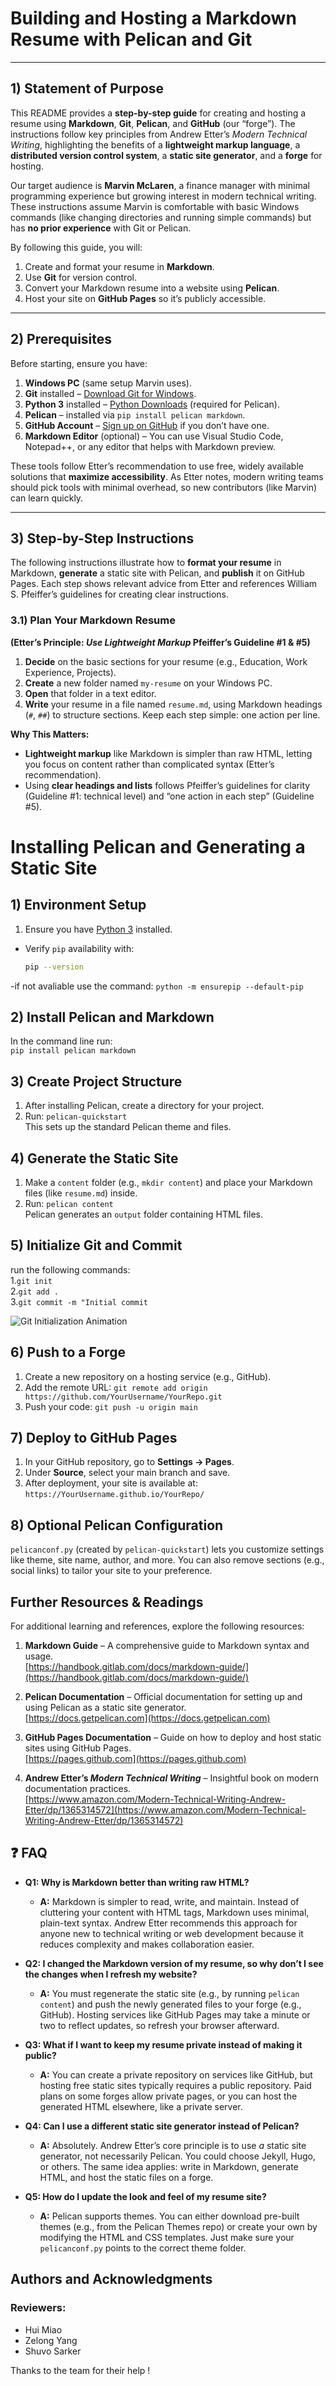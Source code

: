 # Building and Hosting a Markdown Resume with Pelican and Git  


---

## 1) Statement of Purpose
This README provides a **step-by-step guide** for creating and hosting a resume using **Markdown**, **Git**, **Pelican**, and **GitHub** (our “forge”). The instructions follow key principles from Andrew Etter’s _Modern Technical Writing_, highlighting the benefits of a **lightweight markup language**, a **distributed version control system**, a **static site generator**, and a **forge** for hosting.

Our target audience is **Marvin McLaren**, a finance manager with minimal programming experience but growing interest in modern technical writing. These instructions assume Marvin is comfortable with basic Windows commands (like changing directories and running simple commands) but has **no prior experience** with Git or Pelican.

By following this guide, you will:
1. Create and format your resume in **Markdown**.  
2. Use **Git** for version control.  
3. Convert your Markdown resume into a website using **Pelican**.  
4. Host your site on **GitHub Pages** so it’s publicly accessible.  

---

## 2) Prerequisites
Before starting, ensure you have:

1. **Windows PC** (same setup Marvin uses).  
2. **Git** installed – [Download Git for Windows](https://git-scm.com/download/win).  
3. **Python 3** installed – [Python Downloads](https://www.python.org/downloads/) (required for Pelican).  
4. **Pelican** – installed via `pip install pelican markdown`.  
5. **GitHub Account** – [Sign up on GitHub](https://github.com/) if you don’t have one.  
6. **Markdown Editor** (optional) – You can use Visual Studio Code, Notepad++, or any editor that helps with Markdown preview.

These tools follow Etter’s recommendation to use free, widely available solutions that **maximize accessibility**. As Etter notes, modern writing teams should pick tools with minimal overhead, so new contributors (like Marvin) can learn quickly.

---

## 3) Step-by-Step Instructions
The following instructions illustrate how to **format your resume** in Markdown, **generate** a static site with Pelican, and **publish** it on GitHub Pages. Each step shows relevant advice from Etter and references William S. Pfeiffer’s guidelines for creating clear instructions.

### 3.1) Plan Your Markdown Resume  
**(Etter’s Principle: _Use Lightweight Markup_ Pfeiffer’s Guideline #1 & #5)**

1. **Decide** on the basic sections for your resume (e.g., Education, Work Experience, Projects).  
2. **Create** a new folder named `my-resume` on your Windows PC.  
3. **Open** that folder in a text editor.  
4. **Write** your resume in a file named `resume.md`, using Markdown headings (`#`, `##`) to structure sections. Keep each step simple: one action per line.

**Why This Matters:**  
- **Lightweight markup** like Markdown is simpler than raw HTML, letting you focus on content rather than complicated syntax (Etter’s recommendation).  
- Using **clear headings and lists** follows Pfeiffer’s guidelines for clarity (Guideline #1: technical level) and “one action in each step” (Guideline #5).


# Installing Pelican and Generating a Static Site

## 1) Environment Setup
1. Ensure you have [Python 3](https://www.python.org/downloads/) installed.
- Verify `pip` availability with:
  ```bash
  pip --version
-if not avaliable use the command:
  `python -m ensurepip --default-pip`

## 2) Install Pelican and Markdown  
In the command line run:  
  `pip install pelican markdown`

## 3) Create Project Structure

1. After installing Pelican, create a directory for your project.  
2. Run: `pelican-quickstart`  
   This sets up the standard Pelican theme and files.
   
## 4) Generate the Static Site

1. Make a `content` folder (e.g., `mkdir content`) and place your Markdown files (like `resume.md`) inside.  
2. Run: `pelican content`  
   Pelican generates an `output` folder containing HTML files.

## 5) Initialize Git and Commit    
 run the following commands:  
 1.`git init`        
 2.`git add .`       
 3.`git commit -m "Initial commit`  

![Git Initialization Animation](Animation.gif)

## 6) Push to a Forge
1. Create a new repository on a hosting service (e.g., GitHub).  
2. Add the remote URL:
`git remote add origin https://github.com/YourUsername/YourRepo.git`
3. Push your code:
`git push -u origin main`

## 7) Deploy to GitHub Pages
1. In your GitHub repository, go to **Settings → Pages**.  
2. Under **Source**, select your main branch and save.  
3. After deployment, your site is available at:
`https://YourUsername.github.io/YourRepo/`

## 8) Optional Pelican Configuration
`pelicanconf.py` (created by `pelican-quickstart`) lets you customize settings like theme, site name, author, and more. You can also remove sections (e.g., social links) to tailor your site to your preference.

## Further Resources & Readings

For additional learning and references, explore the following resources:

1) **Markdown Guide** – A comprehensive guide to Markdown syntax and usage.  
   [https://handbook.gitlab.com/docs/markdown-guide/](https://handbook.gitlab.com/docs/markdown-guide/)  

2) **Pelican Documentation** – Official documentation for setting up and using Pelican as a static site generator.  
   [https://docs.getpelican.com](https://docs.getpelican.com)  

3) **GitHub Pages Documentation** – Guide on how to deploy and host static sites using GitHub Pages.  
   [https://pages.github.com](https://pages.github.com)  

4) **Andrew Etter’s _Modern Technical Writing_** – Insightful book on modern documentation practices.  
   [https://www.amazon.com/Modern-Technical-Writing-Andrew-Etter/dp/1365314572](https://www.amazon.com/Modern-Technical-Writing-Andrew-Etter/dp/1365314572)  

## ❓ FAQ

- **Q1: Why is Markdown better than writing raw HTML?**  
  - **A:** Markdown is simpler to read, write, and maintain. Instead of cluttering your content with HTML tags, Markdown uses minimal, plain-text syntax. Andrew Etter recommends this approach for anyone new to technical writing or web development because it reduces complexity and makes collaboration easier.

- **Q2: I changed the Markdown version of my resume, so why don’t I see the changes when I refresh my website?**  
  - **A:** You must regenerate the static site (e.g., by running `pelican content`) and push the newly generated files to your forge (e.g., GitHub). Hosting services like GitHub Pages may take a minute or two to reflect updates, so refresh your browser afterward.

- **Q3: What if I want to keep my resume private instead of making it public?**  
  - **A:** You can create a private repository on services like GitHub, but hosting free static sites typically requires a public repository. Paid plans on some forges allow private pages, or you can host the generated HTML elsewhere, like a private server.

- **Q4: Can I use a different static site generator instead of Pelican?**  
  - **A:** Absolutely. Andrew Etter’s core principle is to use *a* static site generator, not necessarily Pelican. You could choose Jekyll, Hugo, or others. The same idea applies: write in Markdown, generate HTML, and host the static files on a forge.

- **Q5: How do I update the look and feel of my resume site?**  
  - **A:** Pelican supports themes. You can either download pre-built themes (e.g., from the Pelican Themes repo) or create your own by modifying the HTML and CSS templates. Just make sure your `pelicanconf.py` points to the correct theme folder.


## Authors and Acknowledgments

### **Reviewers:**
- Hui Miao
- Zelong Yang
- Shuvo Sarker


Thanks to the team for their help !

